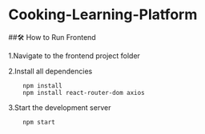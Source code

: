 # Cooking-Learning-Platform

##🛠️ How to Run Frontend

   1.Navigate to the frontend project folder
   
   2.Install all dependencies
   
        npm install
        npm install react-router-dom axios
        
   3.Start the development server
   
        npm start

        
       
